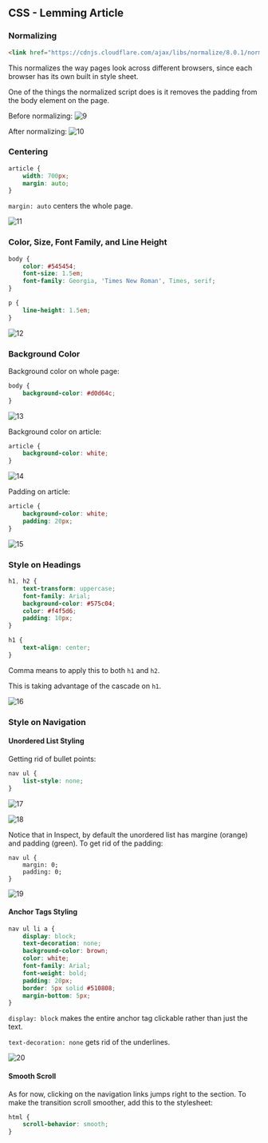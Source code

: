 ## CSS - Lemming Article

### Normalizing
```html
<link href="https://cdnjs.cloudflare.com/ajax/libs/normalize/8.0.1/normalize.min.css" rel="stylesheet">
```
This normalizes the way pages look across different browsers, since each browser has its own built in style sheet.

One of the things the normalized script does is it removes the padding from the body element on the page.

Before normalizing:
![9](https://live.staticflickr.com/65535/53827325345_24dab24565_o.jpg)

After normalizing:
![10](https://live.staticflickr.com/65535/53825971532_bb9d0133a6_o.jpg)

### Centering
```css
article {
	width: 700px;
	margin: auto;
}
```

`margin: auto` centers the whole page.

![11](https://live.staticflickr.com/65535/53825971527_0869527606_o.jpg)

### Color, Size, Font Family, and Line Height
```css
body {
	color: #545454;
	font-size: 1.5em;
	font-family: Georgia, 'Times New Roman', Times, serif;
}

p {
	line-height: 1.5em;
}
```

![12](https://live.staticflickr.com/65535/53827127863_67fd2237d9_o.jpg)

### Background Color
Background color on whole page:
```css
body {
	background-color: #d0d64c;
}
```

![13](https://live.staticflickr.com/65535/53827213179_8805a0ba1f_o.jpg)

Background color on article:
```css
article {
	background-color: white;
}
```

![14](https://live.staticflickr.com/65535/53827213164_81f327da89_o.jpg)

Padding on article:
```css
article {
	background-color: white;
	padding: 20px;
}
```

![15](https://live.staticflickr.com/65535/53825971497_8818e48a5a_o.jpg)

### Style on Headings
```css
h1, h2 {
	text-transform: uppercase;
	font-family: Arial;
	background-color: #575c04;
	color: #f4f5d6;
	padding: 10px;
}

h1 {
	text-align: center;
}
```

Comma means to apply this to both `h1` and `h2`.

This is taking advantage of the cascade on `h1`.

![16](https://live.staticflickr.com/65535/53827127838_15401cefaf_o.jpg)

### Style on Navigation
#### Unordered List Styling
Getting rid of bullet points:
```css
nav ul {
	list-style: none;
}
```

![17](https://live.staticflickr.com/65535/53825971467_96b0b3464a_o.jpg)

![18](https://live.staticflickr.com/65535/53827213129_62492d40d2_o.jpg)

Notice that in Inspect, by default the unordered list has margine (orange) and padding (green). To get rid of the padding:
```css!
nav ul {
	margin: 0;
	padding: 0;
}
```

![19](https://live.staticflickr.com/65535/53826888241_07f609edf3_o.jpg)

#### Anchor Tags Styling
```css
nav ul li a {
	display: block;
	text-decoration: none;
	background-color: brown;
	color: white;
	font-family: Arial;
	font-weight: bold;
	padding: 20px;
	border: 5px solid #510808;
	margin-bottom: 5px;
}
```

`display: block` makes the entire anchor tag clickable rather than just the text.

`text-decoration: none` gets rid of the underlines.

![20](https://live.staticflickr.com/65535/53827213114_a6c824231b_o.jpg)

#### Smooth Scroll
As for now, clicking on the navigation links jumps right to the section. To make the transition scroll smoother, add this to the stylesheet:

```css
html {
	scroll-behavior: smooth;
}
```
